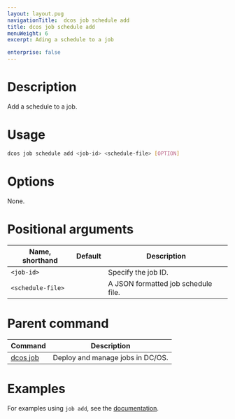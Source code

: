 ```yaml
---
layout: layout.pug
navigationTitle:  dcos job schedule add
title: dcos job schedule add
menuWeight: 6
excerpt: Ading a schedule to a job

enterprise: false
---
```



# Description
Add a schedule to a job.

# Usage

```bash
dcos job schedule add <job-id> <schedule-file> [OPTION]
```

# Options

None.

# Positional arguments

| Name, shorthand | Default | Description |
|---------|-------------|-------------|
| `<job-id>`   |             |  Specify the job ID. |
| `<schedule-file>`   |             |  A JSON formatted job schedule file. |

# Parent command

| Command | Description |
|---------|-------------|
| [dcos job](/1.12/cli/command-reference/dcos-job/) |  Deploy and manage jobs in DC/OS. |

# Examples

For examples using `job add`, see the [documentation](/1.12/deploying-jobs/examples/#create-job-schedule).
